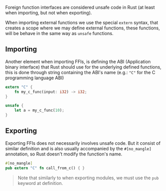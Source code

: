 Foreign function interfaces are considered unsafe code in Rust (at least when importing, but not when exporting). 

When importing external functions we use the special ``extern`` syntax, that creates a scope where we may define external functions, these functions, will be behave in the same way as ``unsafe`` functions.

## Importing
Another element when importing FFIs, is defining the ABI (Application binary interface) that Rust should use for the underlying defined functions, this is done through string containing the ABI's name (e.g.: ``"C"`` for the C programming language ABI)

```rust 
extern "C" {
	fn my_c_func(input: i32) -> i32;
}

unsafe {
	let a = my_c_func(10);
}
```

## Exporting
Exporting FFIs does not necessarily involves unsafe code. But it consist of similar definition and is also usually accompanied by the ``#[no_mangle]`` annotation, so Rust doesn't modify the function's name. 

```rust
#[no_mangle]
pub extern "C" fn call_from_c() { }
```

> Note that similarly to when exporting modules, we must use the ``pub`` keyword at definition.